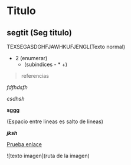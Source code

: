 # Titulo
## segtit (Seg titulo)

 TEXSEGASDGHFJAWHKUFJENGL(Texto normal)
 
- 2 (enumerar)
  - (subindices - * +)
  
> referencias

*fdfhdsfh*

_csdhsh_

**sggg**

(Espacio entre lineas es salto de lineas)
 
***jksh***

[Prueba enlace](https://www.youtube.com/?gl=CO)

![texto imagen](ruta de la imagen)
